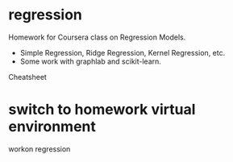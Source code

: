 # regression
Homework for Coursera class on Regression Models.
+ Simple Regression, Ridge Regression, Kernel Regression, etc.
+ Some work with graphlab and scikit-learn.

Cheatsheet
# switch to homework virtual environment
workon regression
